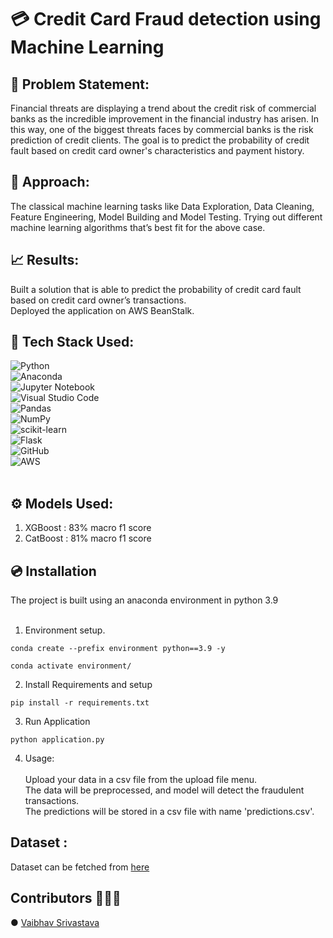 # 💳 Credit Card Fraud detection using Machine Learning 

## 📝 Problem Statement:
Financial threats are displaying a trend about the credit risk of commercial banks as the
incredible improvement in the financial industry has arisen. In this way, one of the
biggest threats faces by commercial banks is the risk prediction of credit clients. The
goal is to predict the probability of credit fault based on credit card owner's
characteristics and payment history.

## 💭 Approach:
The classical machine learning tasks like Data Exploration, Data Cleaning,
Feature Engineering, Model Building and Model Testing. Trying out different machine
learning algorithms that’s best fit for the above case.

## 📈 Results: 
Built a solution that is able to predict the probability of credit
card fault based on credit card owner’s transactions.<br>
Deployed the application on AWS BeanStalk.

## 🔧 Tech Stack Used:
![Python](https://img.shields.io/badge/python-3670A0?style=for-the-badge&logo=python&logoColor=ffdd54)<br>
![Anaconda](https://img.shields.io/badge/Anaconda-%2344A833.svg?style=for-the-badge&logo=anaconda&logoColor=white)<br>
![Jupyter Notebook](https://img.shields.io/badge/jupyter-%23FA0F00.svg?style=for-the-badge&logo=jupyter&logoColor=white)<br>
![Visual Studio Code](https://img.shields.io/badge/Visual%20Studio%20Code-0078d7.svg?style=for-the-badge&logo=visual-studio-code&logoColor=white)<br>
![Pandas](https://img.shields.io/badge/pandas-%23150458.svg?style=for-the-badge&logo=pandas&logoColor=white)<br>
![NumPy](https://img.shields.io/badge/numpy-%23013243.svg?style=for-the-badge&logo=numpy&logoColor=white)<br>
![scikit-learn](https://img.shields.io/badge/scikit--learn-%23F7931E.svg?style=for-the-badge&logo=scikit-learn&logoColor=white)<br>
![Flask](https://img.shields.io/badge/flask-%23000.svg?style=for-the-badge&logo=flask&logoColor=white)<br>
![GitHub](https://img.shields.io/badge/github-%23121011.svg?style=for-the-badge&logo=github&logoColor=white)<br>
![AWS](https://img.shields.io/badge/AWS-%23FF9900.svg?style=for-the-badge&logo=amazon-aws&logoColor=white)
<br>
<br>

## ⚙️ Models Used: <br>
1. XGBoost : 83% macro f1 score <br>
2. CatBoost : 81% macro f1 score <br>

## 💿 Installation <br>
The project is built using an anaconda environment in python 3.9<br><br>

1. Environment setup.
```
conda create --prefix environment python==3.9 -y
```
```
conda activate environment/
````
2. Install Requirements and setup
```
pip install -r requirements.txt
```
3. Run Application
```
python application.py
```
4. Usage: <br><br>
   Upload your data in a csv file from the upload file menu.<br>
   The data will be preprocessed, and model will detect the fraudulent transactions.<br>
   The predictions will be stored in a csv file with name 'predictions.csv'.<br>

## Dataset : <br>
Dataset can be fetched from [here](https://www.kaggle.com/datasets/ealtman2019/credit-card-transactions)
<br>

## Contributors 👨🏻‍💻<br>
● [Vaibhav Srivastava](https://github.com/Vaibhav832)


